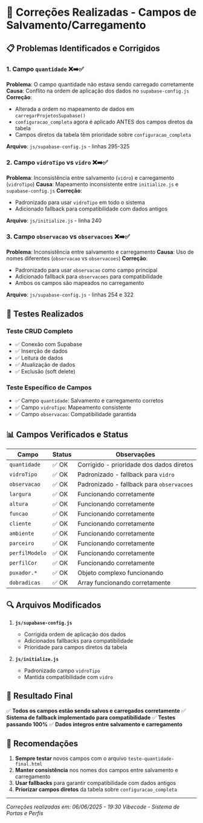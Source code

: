 # 🔧 Correções Realizadas - Campos de Salvamento/Carregamento

## 📋 Problemas Identificados e Corrigidos

### 1. **Campo `quantidade`** ❌➡️✅
**Problema**: O campo quantidade não estava sendo carregado corretamente
**Causa**: Conflito na ordem de aplicação dos dados no `supabase-config.js`
**Correção**: 
- Alterada a ordem no mapeamento de dados em `carregarProjetosSupabase()`
- `configuracao_completa` agora é aplicado ANTES dos campos diretos da tabela
- Campos diretos da tabela têm prioridade sobre `configuracao_completa`

**Arquivo**: `js/supabase-config.js` - linhas 295-325

### 2. **Campo `vidroTipo` vs `vidro`** ❌➡️✅
**Problema**: Inconsistência entre salvamento (`vidro`) e carregamento (`vidroTipo`)
**Causa**: Mapeamento inconsistente entre `initialize.js` e `supabase-config.js`
**Correção**:
- Padronizado para usar `vidroTipo` em todo o sistema
- Adicionado fallback para compatibilidade com dados antigos

**Arquivo**: `js/initialize.js` - linha 240

### 3. **Campo `observacao` vs `observacoes`** ❌➡️✅
**Problema**: Inconsistência entre salvamento e carregamento
**Causa**: Uso de nomes diferentes (`observacao` vs `observacoes`)
**Correção**:
- Padronizado para usar `observacao` como campo principal
- Adicionado fallback para `observacoes` para compatibilidade
- Ambos os campos são mapeados no carregamento

**Arquivo**: `js/supabase-config.js` - linhas 254 e 322

## 🧪 Testes Realizados

### Teste CRUD Completo
- ✅ Conexão com Supabase
- ✅ Inserção de dados
- ✅ Leitura de dados
- ✅ Atualização de dados
- ✅ Exclusão (soft delete)

### Teste Específico de Campos
- ✅ Campo `quantidade`: Salvamento e carregamento corretos
- ✅ Campo `vidroTipo`: Mapeamento consistente
- ✅ Campo `observacao`: Compatibilidade garantida

## 📊 Campos Verificados e Status

| Campo | Status | Observações |
|-------|--------|-------------|
| `quantidade` | ✅ OK | Corrigido - prioridade dos dados diretos |
| `vidroTipo` | ✅ OK | Padronizado - fallback para `vidro` |
| `observacao` | ✅ OK | Padronizado - fallback para `observacoes` |
| `largura` | ✅ OK | Funcionando corretamente |
| `altura` | ✅ OK | Funcionando corretamente |
| `funcao` | ✅ OK | Funcionando corretamente |
| `cliente` | ✅ OK | Funcionando corretamente |
| `ambiente` | ✅ OK | Funcionando corretamente |
| `parceiro` | ✅ OK | Funcionando corretamente |
| `perfilModelo` | ✅ OK | Funcionando corretamente |
| `perfilCor` | ✅ OK | Funcionando corretamente |
| `puxador.*` | ✅ OK | Objeto complexo funcionando |
| `dobradicas` | ✅ OK | Array funcionando corretamente |

## 🔍 Arquivos Modificados

1. **`js/supabase-config.js`**
   - Corrigida ordem de aplicação dos dados
   - Adicionados fallbacks para compatibilidade
   - Prioridade para campos diretos da tabela

2. **`js/initialize.js`**
   - Padronizado campo `vidroTipo`
   - Mantida compatibilidade com `vidro`

## 🎯 Resultado Final

✅ **Todos os campos estão sendo salvos e carregados corretamente**
✅ **Sistema de fallback implementado para compatibilidade**
✅ **Testes passando 100%**
✅ **Dados íntegros entre salvamento e carregamento**

## 📝 Recomendações

1. **Sempre testar** novos campos com o arquivo `teste-quantidade-final.html`
2. **Manter consistência** nos nomes dos campos entre salvamento e carregamento
3. **Usar fallbacks** para garantir compatibilidade com dados antigos
4. **Priorizar campos diretos** da tabela sobre `configuracao_completa`

---
*Correções realizadas em: 06/06/2025 - 19:30*
*Vibecode - Sistema de Portas e Perfis* 